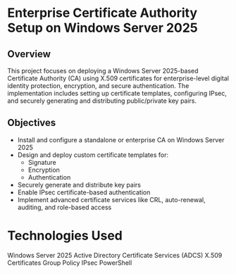 # Enterprise Certificate Authority Setup on Windows Server 2025

## Overview

This project focuses on deploying a Windows Server 2025-based Certificate Authority (CA) using X.509 certificates for enterprise-level digital identity protection, encryption, and secure authentication. The implementation includes setting up certificate templates, configuring IPsec, and securely generating and distributing public/private key pairs.


## Objectives

- Install and configure a standalone or enterprise CA on Windows Server 2025
- Design and deploy custom certificate templates for:
  - Signature
  - Encryption
  - Authentication
- Securely generate and distribute key pairs
- Enable IPsec certificate-based authentication
- Implement advanced certificate services like CRL, auto-renewal, auditing, and role-based access

# Technologies Used
Windows Server 2025
Active Directory Certificate Services (ADCS)
X.509 Certificates
Group Policy
IPsec
PowerShell


